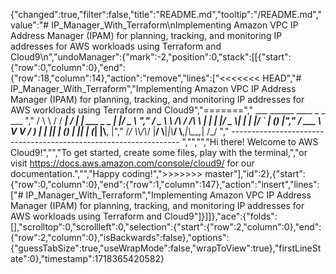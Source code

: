 {"changed":true,"filter":false,"title":"README.md","tooltip":"/README.md","value":"# IP_Manager_With_Terraform\nImplementing Amazon VPC IP Address Manager (IPAM)  for planning, tracking, and monitoring IP addresses for AWS workloads using Terraform and Cloud9\n","undoManager":{"mark":-2,"position":0,"stack":[[{"start":{"row":0,"column":0},"end":{"row":18,"column":14},"action":"remove","lines":["<<<<<<< HEAD","# IP_Manager_With_Terraform","Implementing Amazon VPC IP Address Manager (IPAM)  for planning, tracking, and monitoring IP addresses for AWS workloads using Terraform and Cloud9","=======","         ___        ______     ____ _                 _  ___  ","        / \\ \\      / / ___|   / ___| | ___  _   _  __| |/ _ \\ ","       / _ \\ \\ /\\ / /\\___ \\  | |   | |/ _ \\| | | |/ _` | (_) |","      / ___ \\ V  V /  ___) | | |___| | (_) | |_| | (_| |\\__, |","     /_/   \\_\\_/\\_/  |____/   \\____|_|\\___/ \\__,_|\\__,_|  /_/ "," ----------------------------------------------------------------- ","","","Hi there! Welcome to AWS Cloud9!","","To get started, create some files, play with the terminal,","or visit https://docs.aws.amazon.com/console/cloud9/ for our documentation.","","Happy coding!",">>>>>>> master"],"id":2},{"start":{"row":0,"column":0},"end":{"row":1,"column":147},"action":"insert","lines":["# IP_Manager_With_Terraform","Implementing Amazon VPC IP Address Manager (IPAM)  for planning, tracking, and monitoring IP addresses for AWS workloads using Terraform and Cloud9"]}]]},"ace":{"folds":[],"scrolltop":0,"scrollleft":0,"selection":{"start":{"row":2,"column":0},"end":{"row":2,"column":0},"isBackwards":false},"options":{"guessTabSize":true,"useWrapMode":false,"wrapToView":true},"firstLineState":0},"timestamp":1718365420582}